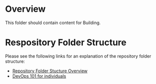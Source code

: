 # Overview
This folder should contain content for Building.

# Respository Folder Structure
Please see the following links for an explanation of the repository folder structure:

- [Repository Folder Stucture Overview](https://dev.azure.com/dentonsglobal/Dentons%20Development%20Framework/_wiki/wikis/Dentons-Development-Framework.wiki/123/Git-Source-Code-Governance?anchor=repository-folder-stucture-overview)
- [DevOps 101 for individuals](https://dev.azure.com/dentonsglobal/GFT%203E/_wiki/wikis/GFT-3E.wiki/35/DevOps-101-for-individuals)
